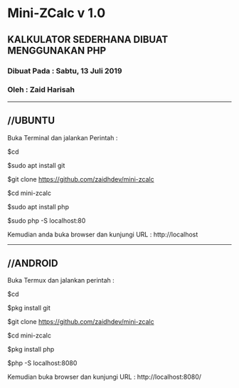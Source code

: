 # Mini-ZCalc v 1.0

## KALKULATOR SEDERHANA DIBUAT MENGGUNAKAN PHP

### Dibuat Pada : Sabtu, 13 Juli 2019

### Oleh : Zaid Harisah


--------------------
//UBUNTU
--------------------

Buka Terminal dan jalankan Perintah : 

$cd

$sudo apt install git

$git clone https://github.com/zaidhdev/mini-zcalc

$cd mini-zcalc

$sudo apt install php

$sudo php -S localhost:80


Kemudian anda buka browser dan kunjungi URL :
http://localhost


-------------------------
//ANDROID
-------------------------

Buka Termux dan jalankan perintah : 

$cd 

$pkg install git

$git clone https://github.com/zaidhdev/mini-zcalc

$cd mini-zcalc

$pkg install php

$php -S localhost:8080


Kemudian buka browser dan kunjungi URL :
http://localhost:8080/


